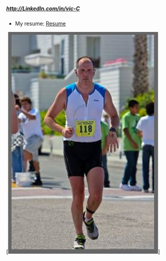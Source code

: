 
##### http://LinkedIn.com/in/vic-C

- My resume: <a href="resume.doc" download>Resume</a>

[<img src="run.jpg" width="400"/>]
